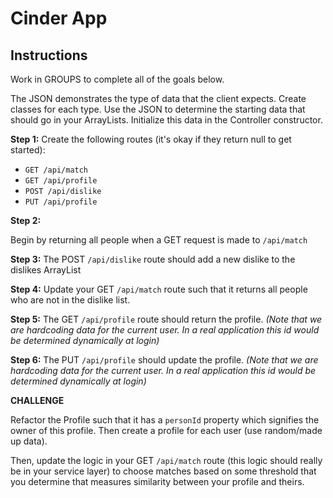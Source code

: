 # Cinder App

## Instructions

Work in GROUPS to complete all of the goals below.

The JSON demonstrates the type of data that the client expects. Create classes for each type. Use the JSON to determine the starting data that should go in your ArrayLists. Initialize this data in the Controller constructor.

**Step 1:** Create the following routes (it's okay if they return null to get started):
- `GET /api/match`
- `GET /api/profile`
- `POST /api/dislike`
- `PUT /api/profile`

**Step 2:**

Begin by returning all people when a GET request is made to `/api/match`

**Step 3:**
The POST `/api/dislike` route should add a new dislike to the dislikes ArrayList

**Step 4:**
Update your GET `/api/match` route such that it returns all people who are not in the dislike list.

**Step 5:**
The GET `/api/profile` route should return the profile. _(Note that we are hardcoding data for the current user. In a real application this id would be determined dynamically at login)_

**Step 6:**
The PUT `/api/profile` should update the profile. _(Note that we are hardcoding data for the current user. In a real application this id would be determined dynamically at login)_

**CHALLENGE**

Refactor the Profile such that it has a `personId` property which signifies the owner of this profile. Then create a profile for each user (use random/made up data).

Then, update the logic in your  GET `/api/match` route (this logic should really be in your service layer) to choose matches based on some threshold that you determine that measures similarity between your profile and theirs.